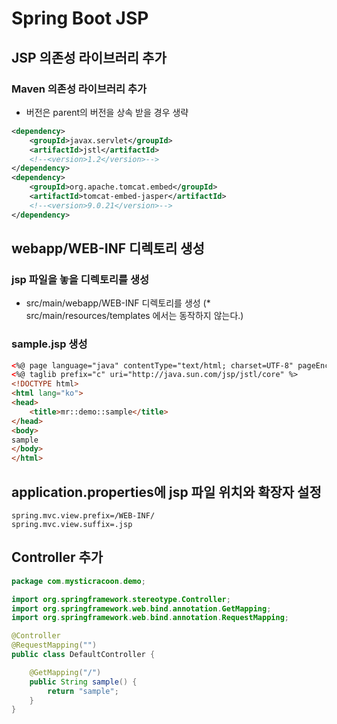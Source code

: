 # Spring Boot JSP

## JSP 의존성 라이브러리 추가
### Maven 의존성 라이브러리 추가
- 버전은 parent의 버전을 상속 받을 경우 생략
```xml
<dependency>
    <groupId>javax.servlet</groupId>
    <artifactId>jstl</artifactId>
    <!--<version>1.2</version>-->
</dependency>
<dependency>
    <groupId>org.apache.tomcat.embed</groupId>
    <artifactId>tomcat-embed-jasper</artifactId>
    <!--<version>9.0.21</version>-->
</dependency>
```

## webapp/WEB-INF 디렉토리 생성
### jsp 파일을 놓을 디렉토리를 생성
- src/main/webapp/WEB-INF 디렉토리를 생성 (* src/main/resources/templates 에서는 동작하지 않는다.)
### sample.jsp 생성
```html
<%@ page language="java" contentType="text/html; charset=UTF-8" pageEncoding="UTF-8" %>
<%@ taglib prefix="c" uri="http://java.sun.com/jsp/jstl/core" %>
<!DOCTYPE html>
<html lang="ko">
<head>
    <title>mr::demo::sample</title>
</head>
<body>
sample
</body>
</html>
```

## application.properties에 jsp 파일 위치와 확장자 설정
```properties
spring.mvc.view.prefix=/WEB-INF/
spring.mvc.view.suffix=.jsp
```

## Controller 추가
```java
package com.mysticracoon.demo;

import org.springframework.stereotype.Controller;
import org.springframework.web.bind.annotation.GetMapping;
import org.springframework.web.bind.annotation.RequestMapping;

@Controller
@RequestMapping("")
public class DefaultController {

    @GetMapping("/")
    public String sample() {
        return "sample";
    }
}
```
